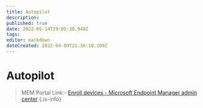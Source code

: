 ```yaml
---
title: Autopilot
description:
published: true
date: 2022-05-14T19:05:38.948Z
tags:
editor: markdown
dateCreated: 2022-04-09T21:16:19.109Z
---
```


# Autopilot

> MEM Portal Link:- [Enroll devices - Microsoft Endpoint Manager admin center](https://endpoint.microsoft.com/#view/Microsoft_Intune_DeviceSettings/DevicesEnrollmentMenu/~/windowsEnrollment)
> {.is-info}
